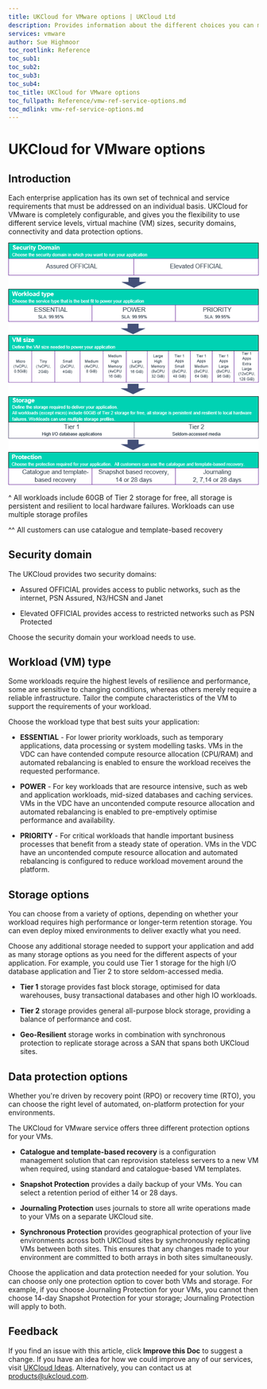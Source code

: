```yaml
---
title: UKCloud for VMware options | UKCloud Ltd
description: Provides information about the different choices you can make when building your UKCloud for VMware service
services: vmware
author: Sue Highmoor
toc_rootlink: Reference
toc_sub1: 
toc_sub2:
toc_sub3:
toc_sub4:
toc_title: UKCloud for VMware options
toc_fullpath: Reference/vmw-ref-service-options.md
toc_mdlink: vmw-ref-service-options.md
---
```


# UKCloud for VMware options

## Introduction

Each enterprise application has its own set of technical and service requirements that must be addressed on an individual basis. UKCloud for VMware is completely configurable, and gives you the flexibility to use different service levels, virtual machine (VM) sizes, security domains, connectivity and data protection options.

![UKCloud for VMware options](images/vmw-vmware-options.png)

^ All workloads include 60GB of Tier 2 storage for free, all storage is persistent and resilient to local hardware failures. Workloads can use multiple storage profiles

^^ All customers can use catalogue and template-based recovery

## Security domain

The UKCloud provides two security domains:

- Assured OFFICIAL provides access to public networks, such as the internet, PSN Assured, N3/HCSN and Janet

- Elevated OFFICIAL provides access to restricted networks such as PSN Protected

Choose the security domain your workload needs to use.

## Workload (VM) type

Some workloads require the highest levels of resilience and performance, some are sensitive to changing conditions, whereas others merely require a reliable infrastructure. Tailor the compute characteristics of the VM to support the requirements of your workload.

Choose the workload type that best suits your application:

- **ESSENTIAL** - For lower priority workloads, such as temporary applications, data processing or system modelling tasks. VMs in the VDC can have contended compute resource allocation (CPU/RAM) and automated rebalancing is enabled to ensure the workload receives the requested performance.

- **POWER** - For key workloads that are resource intensive, such as web and application workloads, mid-sized databases and caching services. VMs in the VDC have an uncontended compute resource allocation and automated rebalancing is enabled to pre-emptively optimise performance and availability.

- **PRIORITY** - For critical workloads that handle important business processes that benefit  from a steady state of operation. VMs in the VDC have an uncontended compute resource allocation and automated rebalancing is configured to reduce workload movement around the platform.

## Storage options

You can choose from a variety of options, depending on whether your workload requires high performance or longer-term retention storage. You can even deploy mixed environments to deliver exactly what you need.

Choose any additional storage needed to support your application and add as many storage options as you need for the different aspects of your application. For example, you could use Tier 1 storage for the high I/O database application and Tier 2 to store seldom-accessed media.

- **Tier 1** storage provides fast block storage, optimised for data warehouses, busy transactional databases and other high IO workloads.

- **Tier 2** storage provides general all-purpose block storage, providing a balance of performance and cost.

- **Geo-Resilient** storage works in combination with synchronous protection to replicate storage across a SAN that spans both UKCloud sites.

## Data protection options

Whether you're driven by recovery point (RPO) or recovery time (RTO), you can choose the right level of automated, on-platform protection for your environments.

The UKCloud for VMware service offers three different protection options for your VMs.

- **Catalogue and template-based recovery** is a configuration management solution that can reprovision stateless servers to a new VM when required, using standard and catalogue-based VM templates.

- **Snapshot Protection** provides a daily backup of your VMs. You can select a retention period of either 14 or 28 days.

- **Journaling Protection** uses journals to store all write operations made to your VMs on a separate UKCloud site.

- **Synchronous Protection** provides geographical protection of your live environments across both UKCloud sites by synchronously replicating VMs between both sites. This ensures that any changes made to your environment are committed to both arrays in both sites simultaneously.

Choose the application and data protection needed for your solution. You can choose only one protection option to cover both VMs and storage. For example, if you choose Journaling Protection for your VMs, you cannot then choose 14-day Snapshot Protection for your storage; Journaling Protection will apply to both.

## Feedback

If you find an issue with this article, click **Improve this Doc** to suggest a change. If you have an idea for how we could improve any of our services, visit [UKCloud Ideas](https://ideas.ukcloud.com). Alternatively, you can contact us at <products@ukcloud.com>.